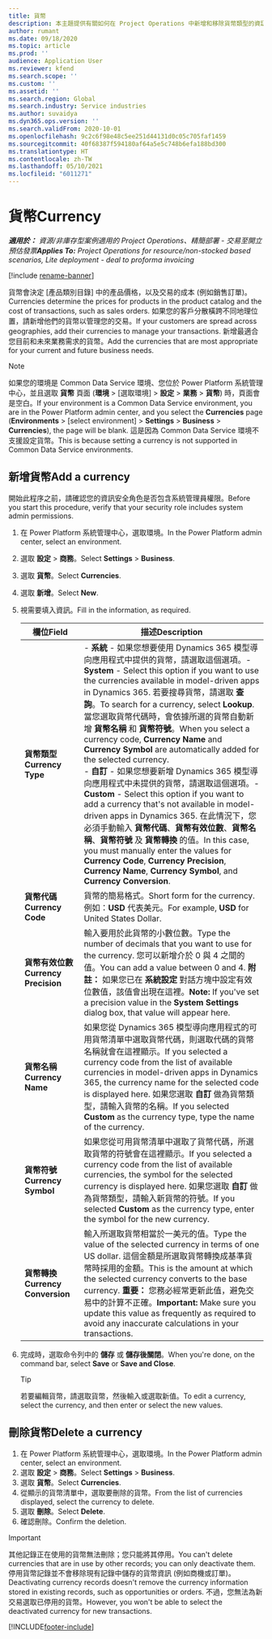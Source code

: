 ```yaml
---
title: 貨幣
description: 本主題提供有關如何在 Project Operations 中新增和移除貨幣類型的資訊。
author: rumant
ms.date: 09/18/2020
ms.topic: article
ms.prod: ''
audience: Application User
ms.reviewer: kfend
ms.search.scope: ''
ms.custom: ''
ms.assetid: ''
ms.search.region: Global
ms.search.industry: Service industries
ms.author: suvaidya
ms.dyn365.ops.version: ''
ms.search.validFrom: 2020-10-01
ms.openlocfilehash: 9c2c6f98e48c5ee251d44131d0c05c705faf1459
ms.sourcegitcommit: 40f68387f594180af64a5e5c748b6efa188bd300
ms.translationtype: HT
ms.contentlocale: zh-TW
ms.lasthandoff: 05/10/2021
ms.locfileid: "6011271"
---
```

# <a name="currency"></a><span data-ttu-id="af33b-103">貨幣</span><span class="sxs-lookup"><span data-stu-id="af33b-103">Currency</span></span>

<span data-ttu-id="af33b-104">_**適用於：** 資源/非庫存型案例適用的 Project Operations、精簡部署 - 交易至開立預估發票_</span><span class="sxs-lookup"><span data-stu-id="af33b-104">_**Applies To:** Project Operations for resource/non-stocked based scenarios, Lite deployment - deal to proforma invoicing_</span></span>

[!include [rename-banner](~/includes/cc-data-platform-banner.md)]

<span data-ttu-id="af33b-105">貨幣會決定 [產品類別目錄] 中的產品價格，以及交易的成本 (例如銷售訂單)。</span><span class="sxs-lookup"><span data-stu-id="af33b-105">Currencies determine the prices for products in the product catalog and the cost of transactions, such as sales orders.</span></span> <span data-ttu-id="af33b-106">如果您的客戶分散橫跨不同地理位置，請新增他們的貨幣以管理您的交易。</span><span class="sxs-lookup"><span data-stu-id="af33b-106">If your customers are spread across geographies, add their currencies to manage your transactions.</span></span> <span data-ttu-id="af33b-107">新增最適合您目前和未來業務需求的貨幣。</span><span class="sxs-lookup"><span data-stu-id="af33b-107">Add the currencies that are most appropriate for your current and future business needs.</span></span>  

> [!NOTE]
> <span data-ttu-id="af33b-108">如果您的環境是 Common Data Service 環境、您位於 Power Platform 系統管理中心，並且選取 **貨幣** 頁面 (**環境** > [選取環境] > **設定** > **業務** > **貨幣**) 時，頁面會是空白。</span><span class="sxs-lookup"><span data-stu-id="af33b-108">If your environment is a Common Data Service environment, you are in the Power Platform admin center, and you select the **Currencies** page (**Environments** > [select environment] > **Settings** > **Business** > **Currencies**), the page will be blank.</span></span> <span data-ttu-id="af33b-109">這是因為 Common Data Service 環境不支援設定貨幣。</span><span class="sxs-lookup"><span data-stu-id="af33b-109">This is because setting a currency is not supported in Common Data Service environments.</span></span>

## <a name="add-a-currency"></a><span data-ttu-id="af33b-110">新增貨幣</span><span class="sxs-lookup"><span data-stu-id="af33b-110">Add a currency</span></span>  
<span data-ttu-id="af33b-111">開始此程序之前，請確認您的資訊安全角色是否包含系統管理員權限。</span><span class="sxs-lookup"><span data-stu-id="af33b-111">Before you start this procedure, verify that your security role includes system admin permissions.</span></span> 

1. <span data-ttu-id="af33b-112">在 Power Platform 系統管理中心，選取環境。</span><span class="sxs-lookup"><span data-stu-id="af33b-112">In the Power Platform admin center, select an environment.</span></span> 
2. <span data-ttu-id="af33b-113">選取 **設定** > **商務**。</span><span class="sxs-lookup"><span data-stu-id="af33b-113">Select **Settings** > **Business**.</span></span>
3. <span data-ttu-id="af33b-114">選取 **貨幣**。</span><span class="sxs-lookup"><span data-stu-id="af33b-114">Select **Currencies**.</span></span>  
4. <span data-ttu-id="af33b-115">選取 **新增**。</span><span class="sxs-lookup"><span data-stu-id="af33b-115">Select **New**.</span></span>  
5. <span data-ttu-id="af33b-116">視需要填入資訊。</span><span class="sxs-lookup"><span data-stu-id="af33b-116">Fill in the information, as required.</span></span>  


   |          <span data-ttu-id="af33b-117">欄位</span><span class="sxs-lookup"><span data-stu-id="af33b-117">Field</span></span>          |                                                                                                                                                                                                                                                                                                                                                                            <span data-ttu-id="af33b-118">描述</span><span class="sxs-lookup"><span data-stu-id="af33b-118">Description</span></span>                                                                                                                                                                                                                                                                                                                                                                            |
   |-------------------------|-------------------------------------------------------------------------------------------------------------------------------------------------------------------------------------------------------------------------------------------------------------------------------------------------------------------------------------------------------------------------------------------------------------------------------------------------------------------------------------------------------------------------------------------------------------------------------------------------------------------------------------------------------------------------------------------------------------------------------------------------------------------|
   |    <span data-ttu-id="af33b-119">**貨幣類型**</span><span class="sxs-lookup"><span data-stu-id="af33b-119">**Currency Type**</span></span>    | <span data-ttu-id="af33b-120">- **系統** - 如果您想要使用 Dynamics 365 模型導向應用程式中提供的貨幣，請選取這個選項。</span><span class="sxs-lookup"><span data-stu-id="af33b-120">- **System** - Select this option if you want to use the currencies available in model-driven apps in Dynamics 365.</span></span> <span data-ttu-id="af33b-121">若要搜尋貨幣，請選取 **查詢**。</span><span class="sxs-lookup"><span data-stu-id="af33b-121">To search for a currency,  select **Lookup**.</span></span> <span data-ttu-id="af33b-122">當您選取貨幣代碼時，會依據所選的貨幣自動新增 **貨幣名稱** 和 **貨幣符號**。</span><span class="sxs-lookup"><span data-stu-id="af33b-122">When you select a currency code, **Currency Name** and **Currency Symbol** are automatically added for the selected currency.</span></span><br /><span data-ttu-id="af33b-123">- **自訂** - 如果您想要新增 Dynamics 365 模型導向應用程式中未提供的貨幣，請選取這個選項。</span><span class="sxs-lookup"><span data-stu-id="af33b-123">- **Custom** - Select this option if you want to add a currency that's not available in model-driven apps in Dynamics 365.</span></span> <span data-ttu-id="af33b-124">在此情況下，您必須手動輸入 **貨幣代碼**、**貨幣有效位數**、**貨幣名稱**、**貨幣符號** 及 **貨幣轉換** 的值。</span><span class="sxs-lookup"><span data-stu-id="af33b-124">In this case, you must manually enter the values for **Currency Code**, **Currency Precision**, **Currency Name**, **Currency Symbol**, and **Currency Conversion**.</span></span> |
   |    <span data-ttu-id="af33b-125">**貨幣代碼**</span><span class="sxs-lookup"><span data-stu-id="af33b-125">**Currency Code**</span></span>    |                                                                                                                                                                                                                                                                                                                                            <span data-ttu-id="af33b-126">貨幣的簡易格式。</span><span class="sxs-lookup"><span data-stu-id="af33b-126">Short form for the currency.</span></span> <span data-ttu-id="af33b-127">例如：**USD** 代表美元。</span><span class="sxs-lookup"><span data-stu-id="af33b-127">For example, **USD** for United States Dollar.</span></span>                                                                                                                                                                                                                                                                                                                                            |
   | <span data-ttu-id="af33b-128">**貨幣有效位數**</span><span class="sxs-lookup"><span data-stu-id="af33b-128">**Currency Precision**</span></span>  |                                                                                                                                                                                  <span data-ttu-id="af33b-129">輸入要用於此貨幣的小數位數。</span><span class="sxs-lookup"><span data-stu-id="af33b-129">Type the number of decimals that you want to use for the currency.</span></span>  <span data-ttu-id="af33b-130">您可以新增介於 0 與 4 之間的值。</span><span class="sxs-lookup"><span data-stu-id="af33b-130">You can add a value between 0 and 4.</span></span> <span data-ttu-id="af33b-131">**附註：** 如果您已在 **系統設定** 對話方塊中設定有效位數值，該值會出現在這裡。</span><span class="sxs-lookup"><span data-stu-id="af33b-131">**Note:**  If you've set a precision value in the **System Settings** dialog box, that value will appear here.</span></span>                                                                                                                                                                                  |
   |    <span data-ttu-id="af33b-132">**貨幣名稱**</span><span class="sxs-lookup"><span data-stu-id="af33b-132">**Currency Name**</span></span>    |                                                                                                                                                                                                                                         <span data-ttu-id="af33b-133">如果您從 Dynamics 365 模型導向應用程式的可用貨幣清單中選取貨幣代碼，則選取代碼的貨幣名稱就會在這裡顯示。</span><span class="sxs-lookup"><span data-stu-id="af33b-133">If you selected a currency code from the list of available currencies in model-driven apps in Dynamics 365, the currency name for the selected code is displayed here.</span></span> <span data-ttu-id="af33b-134">如果您選取 **自訂** 做為貨幣類型，請輸入貨幣的名稱。</span><span class="sxs-lookup"><span data-stu-id="af33b-134">If you selected **Custom** as the currency type, type the name of the currency.</span></span>                                                                                                                                                                                                                                          |
   |   <span data-ttu-id="af33b-135">**貨幣符號**</span><span class="sxs-lookup"><span data-stu-id="af33b-135">**Currency Symbol**</span></span>   |                                                                                                                                                                                                                                                                      <span data-ttu-id="af33b-136">如果您從可用貨幣清單中選取了貨幣代碼，所選取貨幣的符號會在這裡顯示。</span><span class="sxs-lookup"><span data-stu-id="af33b-136">If you selected a currency code from the list of available currencies, the symbol for the selected currency is displayed here.</span></span> <span data-ttu-id="af33b-137">如果您選取 **自訂** 做為貨幣類型，請輸入新貨幣的符號。</span><span class="sxs-lookup"><span data-stu-id="af33b-137">If you selected **Custom** as the currency type, enter the symbol for the new currency.</span></span>                                                                                                                                                                                                                                                                       |
   | <span data-ttu-id="af33b-138">**貨幣轉換**</span><span class="sxs-lookup"><span data-stu-id="af33b-138">**Currency Conversion**</span></span> |                                                                                                                                                                                                                                     <span data-ttu-id="af33b-139">輸入所選取貨幣相當於一美元的值。</span><span class="sxs-lookup"><span data-stu-id="af33b-139">Type the value of the selected currency in terms of one US dollar.</span></span> <span data-ttu-id="af33b-140">這個金額是所選取貨幣轉換成基準貨幣時採用的金額。</span><span class="sxs-lookup"><span data-stu-id="af33b-140">This is the amount at which the selected currency converts to the base currency.</span></span> <span data-ttu-id="af33b-141">**重要：** 您務必經常更新此值，避免交易中的計算不正確。</span><span class="sxs-lookup"><span data-stu-id="af33b-141">**Important:**  Make sure you update this value as frequently as required to avoid any inaccurate calculations in your transactions.</span></span>                                                                                                                                                                                                                                      |


6. <span data-ttu-id="af33b-142">完成時，選取命令列中的 **儲存** 或 **儲存後關閉**。</span><span class="sxs-lookup"><span data-stu-id="af33b-142">When you're done, on the command bar, select **Save** or **Save and Close**.</span></span>  

   > [!TIP]
   >  <span data-ttu-id="af33b-143">若要編輯貨幣，請選取貨幣，然後輸入或選取新值。</span><span class="sxs-lookup"><span data-stu-id="af33b-143">To edit a currency, select the currency, and then enter or select the new values.</span></span>  

## <a name="delete-a-currency"></a><span data-ttu-id="af33b-144">刪除貨幣</span><span class="sxs-lookup"><span data-stu-id="af33b-144">Delete a currency</span></span>  

1. <span data-ttu-id="af33b-145">在 Power Platform 系統管理中心，選取環境。</span><span class="sxs-lookup"><span data-stu-id="af33b-145">In the Power Platform admin center, select an environment.</span></span> 
2. <span data-ttu-id="af33b-146">選取 **設定** > **商務**。</span><span class="sxs-lookup"><span data-stu-id="af33b-146">Select **Settings** > **Business**.</span></span>
3. <span data-ttu-id="af33b-147">選取 **貨幣**。</span><span class="sxs-lookup"><span data-stu-id="af33b-147">Select **Currencies**.</span></span>  
4. <span data-ttu-id="af33b-148">從顯示的貨幣清單中，選取要刪除的貨幣。</span><span class="sxs-lookup"><span data-stu-id="af33b-148">From the list of currencies displayed, select the currency to delete.</span></span>  
5. <span data-ttu-id="af33b-149">選取 **刪除**。</span><span class="sxs-lookup"><span data-stu-id="af33b-149">Select **Delete**.</span></span>  
6. <span data-ttu-id="af33b-150">確認刪除。</span><span class="sxs-lookup"><span data-stu-id="af33b-150">Confirm the deletion.</span></span>  

> [!IMPORTANT]
>  <span data-ttu-id="af33b-151">其他記錄正在使用的貨幣無法刪除；您只能將其停用。</span><span class="sxs-lookup"><span data-stu-id="af33b-151">You can't delete currencies that are in use by other records; you can only deactivate them.</span></span> <span data-ttu-id="af33b-152">停用貨幣記錄並不會移除現有記錄中儲存的貨幣資訊 (例如商機或訂單)。</span><span class="sxs-lookup"><span data-stu-id="af33b-152">Deactivating currency records doesn't remove the currency information stored in existing records, such as opportunities or orders.</span></span> <span data-ttu-id="af33b-153">不過，您無法為新交易選取已停用的貨幣。</span><span class="sxs-lookup"><span data-stu-id="af33b-153">However, you won't be able to select the deactivated currency for new transactions.</span></span>  


[!INCLUDE[footer-include](../includes/footer-banner.md)]